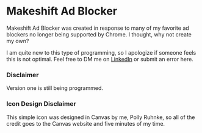 # Makeshift Ad Blocker

Makeshift Ad Blocker was created in response to many of my favorite ad blockers no longer being supported by Chrome. I thought, why not create my own?

I am quite new to this type of programming, so I apologize if someone feels this is not optimal. Feel free to DM me on [LinkedIn](https://www.linkedin.com/in/polly-ruhnke-573440224/) or submit an error here.

### Disclaimer

Version one is still being programmed.

### Icon Design Disclaimer

This simple icon was designed in Canvas by me, Polly Ruhnke, so all of the credit goes to the Canvas website and five minutes of my time.
